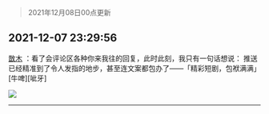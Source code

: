 > 2021年12月08日00点更新
<link rel="stylesheet" href="https://cdn.jsdelivr.net/gh/taotie6/sampleJSON@main/css/photo_show.css">
<meta name="referrer" content="no-referrer" />


 ## 2021-12-07 23:29:56 

 [㪚木](https://www.coolapk.com/feed/31975248?shareKey=YjBmNjZlZmUzMmJjNjFhZjg0ZTQ~) ：看了会评论区各种你来我往的回复，此时此刻，我只有一句话想说：
推送已经精准到了令人发指的地步，甚至连文案都包办了——「精彩短剧，包袱满满」[牛啤][呲牙] 

<div class="album">
<img class="img-item" src="http://image.coolapk.com/feed/2021/1207/23/1081091_656a1170_0995_5758_885@1080x1300.png" />
</div>

 ------- 

